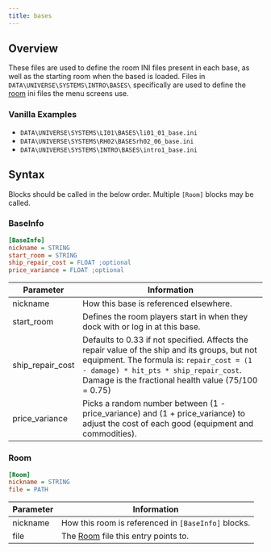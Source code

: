 ```yaml
---
title: bases
---
```


## Overview
These files are used to define the room INI files present in each base, as well as the starting room when the based is loaded. Files in `DATA\UNIVERSE\SYSTEMS\INTRO\BASES\` specifically are used to define the [room](rooms.md) ini files the menu screens use.

### Vanilla Examples

* `DATA\UNIVERSE\SYSTEMS\LI01\BASES\li01_01_base.ini`
* `DATA\UNIVERSE\SYSTEMS\RH02\BASESrh02_06_base.ini`
* `DATA\UNIVERSE\SYSTEMS\INTRO\BASES\intro1_base.ini`

## Syntax

Blocks should be called in the below order. Multiple `[Room]` blocks may be called.

### BaseInfo

```ini
[BaseInfo]
nickname = STRING
start_room = STRING
ship_repair_cost = FLOAT ;optional
price_variance = FLOAT ;optional
```

| Parameter        | Information                                                                                                                                                                                                                                 |
| ---------------- | ------------------------------------------------------------------------------------------------------------------------------------------------------------------------------------------------------------------------------------------- |
| nickname         | How this base is referenced elsewhere.                                                                                                                                                                                                      |
| start_room       | Defines the room players start in when they dock with or log in at this base.                                                                                                                                                               |
| ship_repair_cost | Defaults to 0.33 if not specified. Affects the repair value of the ship and its groups, but not equipment. The formula is: `repair_cost = (1 - damage) * hit_pts * ship_repair_cost`. Damage is the fractional health value (75/100 = 0.75) |
| price_variance   | Picks a random number between (1 - price_variance) and (1 + price_variance) to adjust the cost of each good (equipment and commodities).                                                                                                    |

### Room

```ini
[Room]
nickname = STRING
file = PATH
```

| Parameter | Information                                         |
| --------- | --------------------------------------------------- |
| nickname  | How this room is referenced in `[BaseInfo]` blocks. |
| file      | The [Room](./rooms.md) file this entry points to.   |
